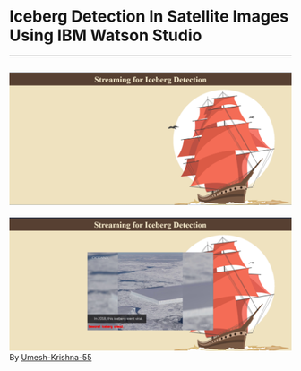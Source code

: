# Iceberg Detection In Satellite Images Using IBM Watson Studio 
---
![alt text](https://github.com/smartinternz02/SI-GuidedProject-49403-1652770998/blob/main/Homepage.png)
---
![alt text](https://github.com/smartinternz02/SI-GuidedProject-49403-1652770998/blob/main/OUPTUT.png)
By [Umesh-Krishna-55](https://github.com/TestPrab) 
